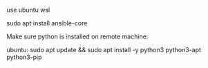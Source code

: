 use ubuntu wsl

sudo apt install ansible-core

Make sure python is installed on remote machine:

ubuntu: sudo apt update && sudo apt install -y python3 python3-apt python3-pip
